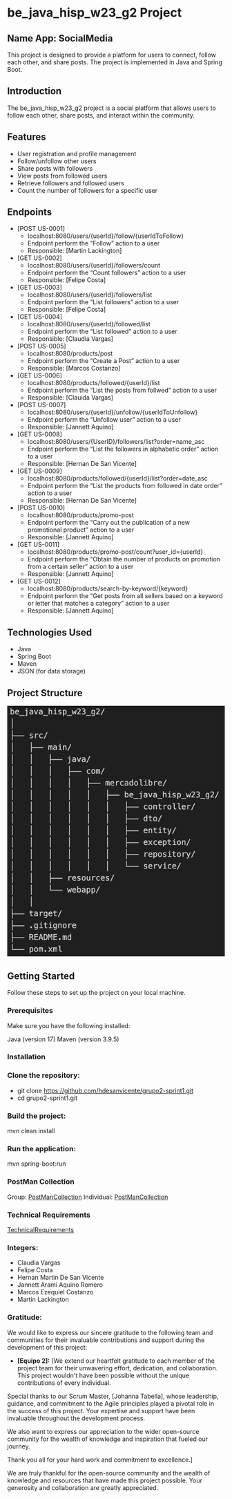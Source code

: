 # be_java_hisp_w23_g2 Project

## Name App: SocialMedia

This project is designed to provide a platform for users to connect, follow each other, and share posts. The project is implemented in Java and Spring Boot.

## Introduction
The be_java_hisp_w23_g2 project is a social platform that allows users to follow each other, share posts, and interact within the community.

## Features
- User registration and profile management
- Follow/unfollow other users
- Share posts with followers
- View posts from followed users
- Retrieve followers and followed users
- Count the number of followers for a specific user

## Endpoints
- [POST US-0001]
  - localhost:8080/users/{userId}/follow/{userIdToFollow}
  - Endpoint perform the “Follow” action to a user
  - Responsible: [Martin Lackington]
- [GET US-0002]
  - localhost:8080/users/{userId}/followers/count
  - Endpoint perform the “Count followers” action to a user
  - Responsible: [Felipe Costa]
- [GET US-0003]
  - localhost:8080/users/{userId}/followers/list
  - Endpoint perform the “List followers” action to a user
  - Responsible: [Felipe Costa]
- [GET US-0004]
  - localhost:8080/users/{userId}/followed/list
  - Endpoint perform the “List followed” action to a user
  - Responsible: [Claudia Vargas]
- [POST US-0005]
  - localhost:8080/products/post
  - Endpoint perform the “Create a Post” action to a user
  - Responsible: [Marcos Costanzo]
- [GET US-0006]
  - localhost:8080/products/followed/{userId}/list
  - Endpoint perform the “List the posts from follwed” action to a user
  - Responsible: [Clauida Vargas]
- [POST US-0007]
  - localhost:8080/users/{userId}/unfollow/{userIdToUnfollow}
  - Endpoint perform the “Unfollow user” action to a user
  - Responsible: [Jannett Aquino]
- [GET US-0008]
  - localhost:8080/users/{UserID}/followers/list?order=name_asc
  - Endpoint perform the “List the followers in alphabetic order” action to a user
  - Responsible: [Hernan De San Vicente]
- [GET US-0009]
  - localhost:8080/products/followed/{userId}/list?order=date_asc
  - Endpoint perform the “List the products from followed in date order” action to a user
  - Responsible: [Hernan De San Vicente]
- [POST US-0010]
  - localhost:8080/products/promo-post
  - Endpoint perform the “Carry out the publication of a new promotional product” action to a user
  - Responsible: [Jannett Aquino]
- [GET US-0011]
  - localhost:8080/products/promo-post/count?user_id={userId}
  - Endpoint perform the “Obtain the number of products on promotion from a certain seller” action to a user
  - Responsible: [Jannett Aquino]
- [GET US-0012]
  - localhost:8080/products/search-by-keyword/{keyword}
  - Endpoint perform the “Get posts from all sellers based on a keyword or letter that matches a category” action to a user
  - Responsible: [Jannett Aquino]

## Technologies Used
- Java
- Spring Boot
- Maven
- JSON (for data storage)

## Project Structure
![Project Structure](images/project-structure.png)

## Getting Started
Follow these steps to set up the project on your local machine.

### Prerequisites
Make sure you have the following installed:

Java (version 17)
Maven (version 3.9.5)

### Installation

### Clone the repository:
- git clone https://github.com/hdesanvicente/grupo2-sprint1.git
- cd grupo2-sprint1.git

### Build the project:
mvn clean install

### Run the application:
mvn spring-boot:run

### PostMan Collection
Group: [PostManCollection](src/main/resources/Sprint%201.postman_collection.json)
Individual: [PostManCollection](src/main/resources/Sprint%201%20-%20Individual.postman_collection.json)

### Technical Requirements 
[TechnicalRequirements](src/main/resources/3.%20b.%20Esp.%20de%20Req.%20técnicos%20funcionales%20-%20Sprint%20Nº%201%20-%20Spring%20(1).docx.pdf)



### Integers:
- Claudia Vargas
- Felipe Costa
- Hernan Martin De San Vicente
- Jannett Arami Aquino Romero
- Marcos Ezequiel Costanzo
- Martin Lackington

### Gratitude:
We would like to express our sincere gratitude to the following team and communities for their invaluable contributions and support during the development of this project:

- **[Equipo 2]:** [We extend our heartfelt gratitude to each member of the project team for their unwavering effort, dedication, and collaboration. This project wouldn't have been possible without the unique contributions of every individual.

Special thanks to our Scrum Master, [Johanna Tabella], whose leadership, guidance, and commitment to the Agile principles played a pivotal role in the success of this project. Your expertise and support have been invaluable throughout the development process.

We also want to express our appreciation to the wider open-source community for the wealth of knowledge and inspiration that fueled our journey.

Thank you all for your hard work and commitment to excellence.]

We are truly thankful for the open-source community and the wealth of knowledge and resources that have made this project possible. Your generosity and collaboration are greatly appreciated.
